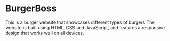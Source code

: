 # BurgerBoss
This is a burger website that showcases different types of burgers The website is built using HTML, CSS and JavaScript, and features a responsive design that works well on all devices. 
